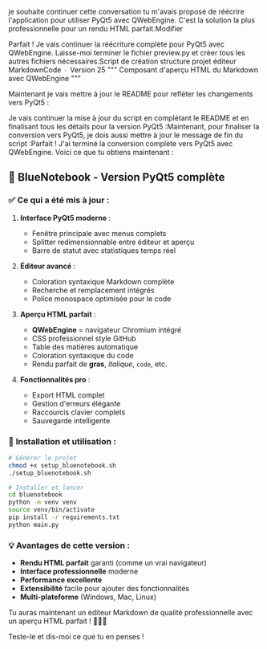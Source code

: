  
je souhaite continuer cette conversation tu m'avais proposé de   réécrire l'application pour utiliser PyQt5 avec QWebEngine. C'est la solution la plus professionnelle pour un rendu HTML parfait.Modifier

Parfait ! Je vais continuer la réécriture complète pour PyQt5 avec QWebEngine. Laisse-moi terminer le fichier preview.py et créer tous les autres fichiers nécessaires.Script de création structure projet éditeur MarkdownCode ∙ Version 25 """
Composant d'aperçu HTML du Markdown avec QWebEngine
"""

Maintenant je vais mettre à jour le README pour refléter les changements vers PyQt5 :


Je vais continuer la mise à jour du script en complétant le README et en finalisant tous les détails pour la version PyQt5 :Maintenant, pour finaliser la conversion vers PyQt5, je dois aussi mettre à jour le message de fin du script :Parfait ! J'ai terminé la conversion complète vers PyQt5 avec QWebEngine. Voici ce que tu obtiens maintenant :

## 🎉 **BlueNotebook - Version PyQt5 complète**

### ✅ **Ce qui a été mis à jour** :

1. **Interface PyQt5 moderne** :
   - Fenêtre principale avec menus complets
   - Splitter redimensionnable entre éditeur et aperçu
   - Barre de statut avec statistiques temps réel

2. **Éditeur avancé** :
   - Coloration syntaxique Markdown complète
   - Recherche et remplacement intégrés
   - Police monospace optimisée pour le code

3. **Aperçu HTML parfait** :
   - **QWebEngine** = navigateur Chromium intégré
   - CSS professionnel style GitHub
   - Table des matières automatique
   - Coloration syntaxique du code
   - Rendu parfait de **gras**, *italique*, `code`, etc.

4. **Fonctionnalités pro** :
   - Export HTML complet
   - Gestion d'erreurs élégante
   - Raccourcis clavier complets
   - Sauvegarde intelligente

### 🚀 **Installation et utilisation** :

```bash
# Générer le projet
chmod +x setup_bluenotebook.sh
./setup_bluenotebook.sh

# Installer et lancer
cd bluenotebook
python -m venv venv
source venv/bin/activate
pip install -r requirements.txt
python main.py
```

### 💡 **Avantages de cette version** :

- **Rendu HTML parfait** garanti (comme un vrai navigateur)
- **Interface professionnelle** moderne
- **Performance excellente**
- **Extensibilité** facile pour ajouter des fonctionnalités
- **Multi-plateforme** (Windows, Mac, Linux)

Tu auras maintenant un éditeur Markdown de qualité professionnelle avec un aperçu HTML parfait ! 🔵📓✨

Teste-le et dis-moi ce que tu en penses !
